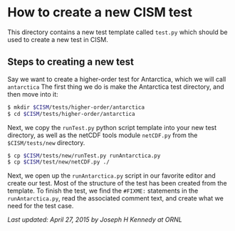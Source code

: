 How to create a new CISM test
=============================

This directory contains a new test template called `test.py` which
should be used to create a new test in CISM. 

Steps to creating a new test
----------------------------

Say we want to create a higher-order test for Antarctica, which we will 
call `antarctica` The first thing we do is make the Antarctica test
directory, and then move into it:

```bash
$ mkdir $CISM/tests/higher-order/antarctica
$ cd $CISM/tests/higher-order/antarctica
```

Next, we copy the `runTest.py` python script template into your new test 
directory, as well as the netCDF tools module `netCDF.py` from the 
`$CISM/tests/new` directory. 

```bash
$ cp $CISM/tests/new/runTest.py runAntarctica.py
$ cp $CISM/test/new/netCDF.py ./
```

Next, we open up the `runAntarctica.py` script in our favorite editor 
and create our test. Most of the structure of the test has been created
from the template. To finish the test, we find the `#FIXME:` statements 
in the `runAntarctica.py`, read the associated comment text, and create
what we need for the test case. 




*Last updated: April 27, 2015 by Joseph H Kennedy at ORNL*
